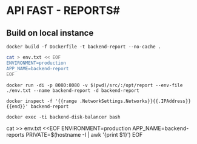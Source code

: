 # API FAST - REPORTS#

## Build on local instance

`docker build -f Dockerfile -t backend-report --no-cache .`

```bash
cat > env.txt << EOF
ENVIRONMENT=production
APP_NAME=backend-report
EOF
```

`docker run -di -p 8080:8080 -v $(pwd)/src/:/opt/report --env-file ./env.txt --name backend-report -d backend-report`

`docker inspect -f '{{range .NetworkSettings.Networks}}{{.IPAddress}}{{end}}' backend-report`

`docker exec -ti backend-disk-balancer bash`


cat >> env.txt <<EOF
ENVIRONMENT=production
APP_NAME=backend-reports
PRIVATE=$(hostname -I | awk '{print $1}')
EOF